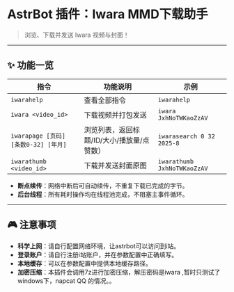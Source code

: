 # AstrBot 插件：Iwara MMD下载助手

> 浏览、下载并发送 Iwara 视频与封面！

---

## ✨ 功能一览

| 指令 | 功能说明 | 示例 |
|---|---|---|
| `iwarahelp` | 查看全部指令 | `iwarahelp` |
| `iwara <video_id>` | 下载视频并打包发送 | `iwara JxhNoTWKaoZzAV` |
| `iwarapage [页码] [条数0-32] [年月]` | 浏览列表，返回标题/ID/大小/播放量/点赞数） | `iwarasearch 0 32 2025-8` |
| `iwarathumb <video_id>` | 下载并发送封面原图 | `iwarathumb JxhNoTWKaoZzAV` |

- **断点续传**：网络中断后可自动续传，不重复下载已完成的字节。  
- **后台线程**：所有耗时操作均在线程池完成，不阻塞主事件循环。  

---

## 🎮 注意事项

- **科学上网**：请自行配置网络环境，让astrbot可以访问到i站。  
- **登录账户**：请自行注册i站账户，并在参数配置中正确填写。  
- **本地缓存**：可以在参数配置中提供本地缓存路径。
- **加密压缩**：本插件会调用7z进行加密压缩，解压密码是iwara  ,暂时只测试了windows下，napcat  QQ  的情况。。 


